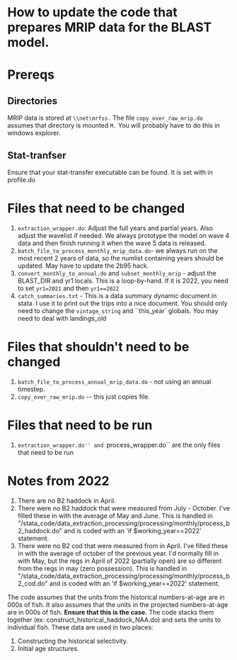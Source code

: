 # How to update the code that prepares MRIP data for the BLAST model.

# Prereqs

## Directories
MRIP data is stored at ``\\net\mrfss.``  The file ``copy_over_raw_mrip.do`` assumes that directory is mounted ``M.``  You will probably have to do this in windows explorer.

## Stat-tranfser
Ensure that your stat-transfer executable can be found. It is set with in profile.do

# Files that need to be changed

1.  ``extraction_wrapper.do``: Adjust the full years and partial years.  Also adjust the wavelist if needed. We always prototype  the model on wave 4 data and then finish running it when the wave 5 data is released.
2.  ``batch_file_to_process_monthly_mrip_data.do``- we always run on the most recent 2 years of data, so the numlist containing years should be updated.  May have to update the 2b95 hack.
3. ``convert_monthly_to_annual.do`` and ``subset_monthly_mrip`` - adjust the BLAST_DIR and yr1 locals. This is a loop-by-hand. If it is 2022, you need to set ``yr1=2021`` and then ``yr1==2022``
4. ``catch_summaries.txt`` - This is a data summary dynamic document in stata. I use it to print out the trips into a nice document.  You should only need to change  the ``vintage_string`` and ``this_year` globals.  You may need to deal with landings_old 


# Files that shouldn't need to be changed
1. ``batch_file_to_process_annual_mrip_data.do`` - not using an annual timestep.
2. ``copy_over_raw_mrip.do``  -- this just copies file.  

# Files that need to be run
1. ``extraction_wrapper.do'' and ``process_wrapper.do`` are the only files that need to be run


# Notes from 2022

1.  There are no B2 haddock in April.
2.  There were no B2 haddock that were measured from July - October. I've filled these in with the average of May and June. This is handled in "/stata_code/data_extraction_processing/processing/monthly/process_b2_haddock.do" and is coded with an 'if $working_year==2022' statement.
3.  There were no B2 cod that were measured from in April. I've filled these in with the average of october of the previous year. I'd normally fill in with May, but the regs in April of 2022 (partially open) are so different from the regs in may (zero possession).   This is handled in "/stata_code/data_extraction_processing/processing/monthly/process_b2_cod.do" and is coded with an 'if $working_year==2022' statement.




The code assumes that the units from the historical numbers-at-age are in 000s of fish. It also assumes that the units in the projected numbers-at-age are in 000s of fish. **Ensure that this is the case.**  The code stacks them together (ex: construct_historical_haddock_NAA.do) and sets the units to individual fish.  These data are used in two places: 

1. Constructing the historical selectivity.
2. Initial age structures.
